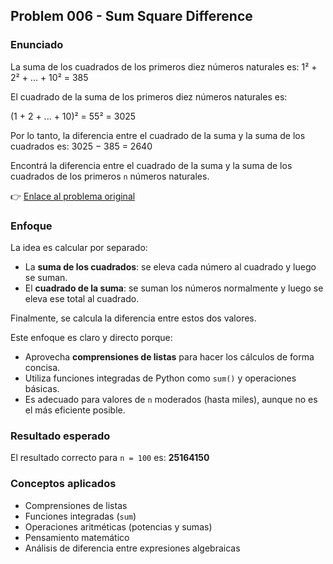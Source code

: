 ## Problem 006 - Sum Square Difference
### Enunciado
La suma de los cuadrados de los primeros diez números naturales es:
1² + 2² + ... + 10² = 385

El cuadrado de la suma de los primeros diez números naturales es:

(1 + 2 + ... + 10)² = 55² = 3025

Por lo tanto, la diferencia entre el cuadrado de la suma y la suma de los cuadrados es:
3025 − 385 = 2640

Encontrá la diferencia entre el cuadrado de la suma y la suma de los cuadrados de los primeros `n` números naturales.

👉 [Enlace al problema original](https://projecteuler.net/problem=6)


### Enfoque
La idea es calcular por separado:

- La **suma de los cuadrados**: se eleva cada número al cuadrado y luego se suman.
- El **cuadrado de la suma**: se suman los números normalmente y luego se eleva ese total al cuadrado.

Finalmente, se calcula la diferencia entre estos dos valores.

Este enfoque es claro y directo porque:

- Aprovecha **comprensiones de listas** para hacer los cálculos de forma concisa.
- Utiliza funciones integradas de Python como `sum()` y operaciones básicas.
- Es adecuado para valores de `n` moderados (hasta miles), aunque no es el más eficiente posible.

### Resultado esperado
El resultado correcto para `n = 100` es: **25164150**


### Conceptos aplicados
- Comprensiones de listas
- Funciones integradas (`sum`)
- Operaciones aritméticas (potencias y sumas)
- Pensamiento matemático
- Análisis de diferencia entre expresiones algebraicas
